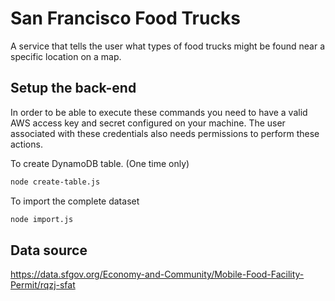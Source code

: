 # San Francisco Food Trucks

A service that tells the user what types of food trucks might be found near a specific location on a map.

## Setup the back-end

In order to be able to execute these commands you need to have a valid AWS access key and secret configured on your machine.
The user associated with these credentials also needs permissions to perform these actions.

To create DynamoDB table. (One time only)
```bash
node create-table.js
```

To import the complete dataset
```bash
node import.js
```

## Data source

https://data.sfgov.org/Economy-and-Community/Mobile-Food-Facility-Permit/rqzj-sfat
